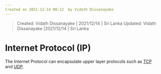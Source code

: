 ```yaml
---
Created on 2021-12-14 00:12  by Vidath Dissanayake
---
```


> Created: Vidath Dissanayake | 2021/12/14 | Sri Lanka
> Updated: Vidath Dissanayake |2021/12/14 | Sri Lanka

# Internet Protocol (IP)

The Internet Protocol can encapsulate upper layer protocols such as [TCP](../transport%20layer/TCP.md) and [UDP](../transport%20layer/UDP.md).
